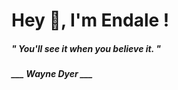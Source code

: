 <h1 title="head"> Hey 👋, I'm Endale !</h1>

**<h5><i>" You'll see it when you believe it. "</i></h5>**

*<b>___ Wayne Dyer ___</b>*
